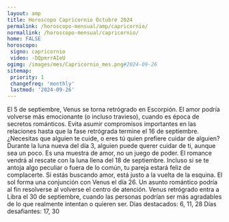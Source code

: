 ```yaml
---
layout: amp
title: Horoscopo Capricornio Octubre 2024 
permalink: /horoscopo-mensual/amp/capricornio/
normallink: /horoscopo-mensual/capricornio/
home: FALSE
horoscopo:
 signo: capricornio
 video: -DQpmrrAIeU
ogimg: /images/mes/Capricornio_mes.png#2024-09-26
sitemap:
 priority: 1
 changefreq: 'monthly'
 lastmod: '2024-09-26'
---
```



El 5 de septiembre, Venus se torna retrógrado en Escorpión. El amor podría volverse más emocionante (o incluso travieso), cuando es época de secretos románticos. Evita asumir compromisos importantes en las relaciones hasta que la fase retrógrada termine el 16 de septiembre. 
¿Necesitas que alguien te cuide, o eres tú quien prefiere cuidar de alguien? Durante la luna nueva del día 3, alguien puede querer cuidar de ti, aunque sea un poco. Es una muestra de amor, no un juego de poder. 
El romance vendrá al rescate con la luna llena del 18 de septiembre. Incluso si se te antoja algo peculiar o fuera de lo común, tu pareja estará feliz de complacerte. Si estás buscando amor, está justo a la vuelta de la esquina. 
El sol forma una conjunción con Venus el día 26. Un asunto romántico podría al fin resolverse al volverse el centro de atención. 
Venus retrógrado entra a Libra el 30 de septiembre, cuando las personas podrían ser más agradables de lo que realmente intentan o quieren ser. 
Días destacados: 6, 11, 28
Días desafiantes: 17, 30